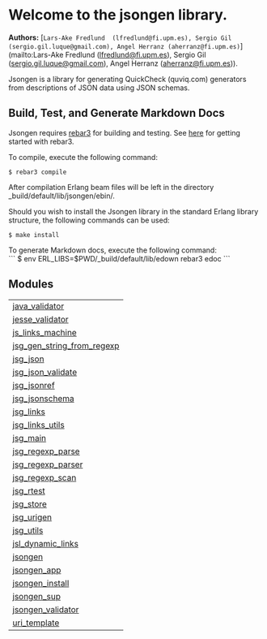 

# Welcome to the jsongen library. #

__Authors:__ [`Lars-Ake Fredlund  (lfredlund@fi.upm.es), Sergio Gil (sergio.gil.luque@gmail.com), Angel Herranz (aherranz@fi.upm.es)`](mailto:Lars-Ake Fredlund  (lfredlund@fi.upm.es), Sergio Gil (sergio.gil.luque@gmail.com), Angel Herranz (aherranz@fi.upm.es)).

Jsongen is a library for generating QuickCheck (quviq.com) generators from descriptions of JSON data using JSON schemas.


## Build, Test, and Generate Markdown Docs ##


Jsongen requires [rebar3](http://www.rebar3.org) for
building and testing.  See [here](http://www.rebar3.org/v3.0/docs/getting-started) for
getting started with rebar3.




To compile, execute the following command:<br />

```
$ rebar3 compile
```




After compilation Erlang beam files will be left in the
directory _build/default/lib/jsongen/ebin/.



Should you wish to install the Jsongen library in the standard
Erlang library structure, the following commands can be used:<br />
```
$ make install
```
</p>

<p>
To generate Markdown docs, execute the following command:<br/>
```
$ env ERL_LIBS=$PWD/_build/default/lib/edown rebar3 edoc
```





## Modules ##


<table width="100%" border="0" summary="list of modules">
<tr><td><a href="java_validator.md" class="module">java_validator</a></td></tr>
<tr><td><a href="jesse_validator.md" class="module">jesse_validator</a></td></tr>
<tr><td><a href="js_links_machine.md" class="module">js_links_machine</a></td></tr>
<tr><td><a href="jsg_gen_string_from_regexp.md" class="module">jsg_gen_string_from_regexp</a></td></tr>
<tr><td><a href="jsg_json.md" class="module">jsg_json</a></td></tr>
<tr><td><a href="jsg_json_validate.md" class="module">jsg_json_validate</a></td></tr>
<tr><td><a href="jsg_jsonref.md" class="module">jsg_jsonref</a></td></tr>
<tr><td><a href="jsg_jsonschema.md" class="module">jsg_jsonschema</a></td></tr>
<tr><td><a href="jsg_links.md" class="module">jsg_links</a></td></tr>
<tr><td><a href="jsg_links_utils.md" class="module">jsg_links_utils</a></td></tr>
<tr><td><a href="jsg_main.md" class="module">jsg_main</a></td></tr>
<tr><td><a href="jsg_regexp_parse.md" class="module">jsg_regexp_parse</a></td></tr>
<tr><td><a href="jsg_regexp_parser.md" class="module">jsg_regexp_parser</a></td></tr>
<tr><td><a href="jsg_regexp_scan.md" class="module">jsg_regexp_scan</a></td></tr>
<tr><td><a href="jsg_rtest.md" class="module">jsg_rtest</a></td></tr>
<tr><td><a href="jsg_store.md" class="module">jsg_store</a></td></tr>
<tr><td><a href="jsg_urigen.md" class="module">jsg_urigen</a></td></tr>
<tr><td><a href="jsg_utils.md" class="module">jsg_utils</a></td></tr>
<tr><td><a href="jsl_dynamic_links.md" class="module">jsl_dynamic_links</a></td></tr>
<tr><td><a href="jsongen.md" class="module">jsongen</a></td></tr>
<tr><td><a href="jsongen_app.md" class="module">jsongen_app</a></td></tr>
<tr><td><a href="jsongen_install.md" class="module">jsongen_install</a></td></tr>
<tr><td><a href="jsongen_sup.md" class="module">jsongen_sup</a></td></tr>
<tr><td><a href="jsongen_validator.md" class="module">jsongen_validator</a></td></tr>
<tr><td><a href="uri_template.md" class="module">uri_template</a></td></tr></table>

